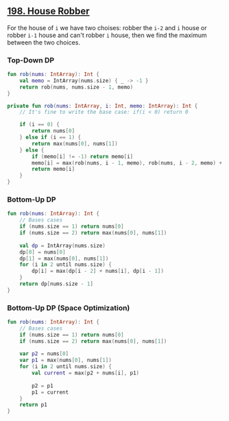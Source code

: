 ## [198. House Robber](https://leetcode.com/problems/house-robber/)

For the house of `i` we have two choises: robber the `i-2` and `i` house or robber `i-1` house and can't robber `i` house, then we find the maximum between the two choices.

### Top-Down DP
```kotlin
fun rob(nums: IntArray): Int {
    val memo = IntArray(nums.size) { _ -> -1 }
    return rob(nums, nums.size - 1, memo)
}

private fun rob(nums: IntArray, i: Int, memo: IntArray): Int {
    // It's fine to write the base case: if(i < 0) return 0

    if (i == 0) {
        return nums[0]
    } else if (i == 1) {
        return max(nums[0], nums[1])
    } else {
        if (memo[i] != -1) return memo[i]
        memo[i] = max(rob(nums, i - 1, memo), rob(nums, i - 2, memo) + nums[i])
        return memo[i]
    }
}
```

### Bottom-Up DP
```kotlin
fun rob(nums: IntArray): Int {
    // Bases cases
    if (nums.size == 1) return nums[0]
    if (nums.size == 2) return max(nums[0], nums[1])
    
    val dp = IntArray(nums.size)
    dp[0] = nums[0]
    dp[1] = max(nums[0], nums[1])
    for (i in 2 until nums.size) {
        dp[i] = max(dp[i - 2] + nums[i], dp[i - 1])
    }
    return dp[nums.size - 1]
}
```

### Bottom-Up DP (Space Optimization)
```kotlin
fun rob(nums: IntArray): Int {
    // Bases cases
    if (nums.size == 1) return nums[0]
    if (nums.size == 2) return max(nums[0], nums[1])
    
    var p2 = nums[0]
    var p1 = max(nums[0], nums[1])
    for (i in 2 until nums.size) {
        val current = max(p2 + nums[i], p1)
        
        p2 = p1
        p1 = current
    }
    return p1
}
```